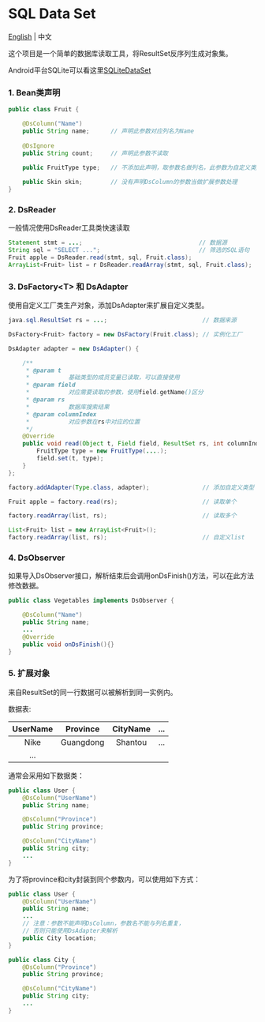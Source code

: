 SQL Data Set
===================================
[English](README.md) | 中文

这个项目是一个简单的数据库读取工具，将ResultSet反序列生成对象集。

Android平台SQLite可以看这里[SQLiteDataSet](https://github.com/Yeamy/SQLiteDataSet)

### 1. Bean类声明
```java
public class Fruit {

    @DsColumn("Name")
    public String name;      // 声明此参数对应列名为Name
    
    @DsIgnore
    public String count;     // 声明此参数不读取
    
    public FruitType type;   // 不添加此声明，取参数名做列名，此参数为自定义类型（见下文 DsAdapter）

    public Skin skin;        // 没有声明DsColumn的参数当做扩展参数处理
}

```

### 2. DsReader
一般情况使用DsReader工具类快速读取

```java
Statement stmt = ...;                                 // 数据源
String sql = "SELECT ...";                            // 筛选的SQL语句
Fruit apple = DsReader.read(stmt, sql, Fruit.class);
ArrayList<Fruit> list = r DsReader.readArray(stmt, sql, Fruit.class);
```

### 3. DsFactory\<T> 和 DsAdapter
使用自定义工厂类生产对象，添加DsAdapter来扩展自定义类型。

```java
java.sql.ResultSet rs = ...;                           // 数据来源

DsFactory<Fruit> factory = new DsFactory(Fruit.class); // 实例化工厂

DsAdapter adapter = new DsAdapter() {

    /**
     * @param t
     *           基础类型的成员变量已读取，可以直接使用
     * @param field
     *           对应需要读取的参数，使用field.getName()区分
     * @param rs
     *           数据库搜索结果
     * @param columnIndex
     *           对应参数在rs中对应的位置
     */
    @Override
    public void read(Object t, Field field, ResultSet rs, int columnIndex) throws SQLException, InstantiationException, IllegalAccessException {
        FruitType type = new FruitType(....);
        field.set(t, type);
    }
};

factory.addAdapter(Type.class, adapter);               // 添加自定义类型

Fruit apple = factory.read(rs);                        // 读取单个

factory.readArray(list, rs);                           // 读取多个

List<Fruit> list = new ArrayList<Fruit>();
factory.readArray(list, rs);                           // 自定义list
```


### 4. DsObserver
如果导入DsObserver接口，解析结束后会调用onDsFinish()方法，可以在此方法修改数据。

```java
public class Vegetables implements DsObserver {

    @DsColumn("Name")
    public String name;
    ...
    @Override
    public void onDsFinish(){}
}

```

### 5. 扩展对象
来自ResultSet的同一行数据可以被解析到同一实例内。

数据表:

|UserName|Province|CityName|...|
|:-:|:-:|:-:|:-:|
|Nike|Guangdong|Shantou|...|
|...|

通常会采用如下数据类：

```java
public class User {
    @DsColumn("UserName")
    public String name;

    @DsColumn("Province")
    public String province;

    @DsColumn("CityName")
    public String city;
    ...
}

```

为了将province和city封装到同个参数内，可以使用如下方式：

```java
public class User {
    @DsColumn("UserName")
    public String name;
    ...
    // 注意：参数不能声明DsColumn，参数名不能与列名重复，
    // 否则只能使用DsAdapter来解析
    public City location;
}

public class City {
    @DsColumn("Province")
    public String province;

    @DsColumn("CityName")
    public String city;
    ...
}

```
